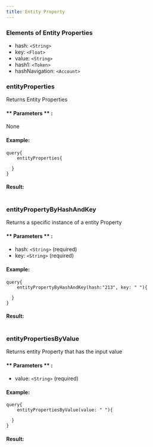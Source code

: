 ```yaml
---
title: Entity Property
---
```


### Elements of Entity Properties
* hash: `<String>` 
* key: `<Float>` 
* value: `<String>` 
* hash1: `<Token>`
* hashNavigation: `<Account>`


### entityProperties
Returns Entity Properties


#### ** Parameters ** : 

None

#### Example:
```
query{
	entityProperties{

  }
}
```

#### Result:
```

```

### entityPropertyByHashAndKey
Returns a specific instance of a entity Property


#### ** Parameters ** : 
* hash: `<String>` (required)
* key: `<String>` (required)



#### Example:
```
query{
	entityPropertyByHashAndKey(hash:"213", key: " "){

  }
}
```

#### Result:
```

```

### entityPropertiesByValue
Returns entity Property that has the input value 


#### ** Parameters ** : 
* value: `<String>` (required)

#### Example:
```
query{
	entityPropertiesByValue(value: " "){

  }
}
```

#### Result:
```

```